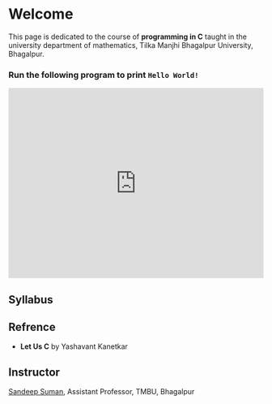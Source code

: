 # Welcome

This page is dedicated to the course of **programming in C** taught in the university department of mathematics, Tilka Manjhi Bhagalpur University, Bhagalpur.


### Run the following program to print `Hello World!`

<iframe style='max-width:100%; border: none; height: 375px; width: 700px;' height=375 width=700 src=https://www.interviewbit.com/embed/snippet/7ecce3570a1ba8cd1ad9 title='Interviewbit Ide snippet/7ecce3570a1ba8cd1ad9' loading="lazy" allow="clipboard-write" allowfullscreen referrerpolicy="unsafe-url" sandbox="allow-scripts allow-same-origin allow-popups allow-top-navigation-by-user-activation allow-popups-to-escape-sandbox"></iframe>

<!-- <div class="video-container">
  <iframe
    src="https://www.youtube.com/embed/msizPweg3kE"
    frameborder="0"
    allow="accelerometer; autoplay; encrypted-media; gyroscope;"
    allowfullscreen></iframe>
</div> -->


## Syllabus

## Refrence

- **Let Us C** by Yashavant Kanetkar

## Instructor

[Sandeep Suman](https://sandeepsuman.com/), Assistant Professor, TMBU, Bhagalpur
